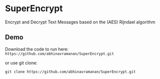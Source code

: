 
# SuperEncrypt

Encrypt and Decrypt Text Messages based on the (AES) Rijndael algorithm

## Demo

Download the code to run here:
```https://github.com/abhinavramanan/SuperEncrypt.git```

or use git clone:

```git clone https://github.com/abhinavramanan/SuperEncrypt.git ```
